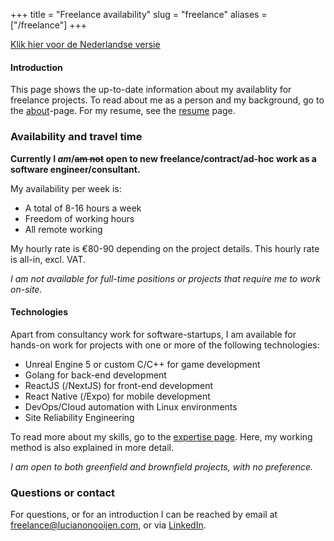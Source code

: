 +++
title = "Freelance availability"
slug = "freelance"
aliases = ["/freelance"]
+++

[Klik hier voor de Nederlandse versie](/freelance-nl)

#### Introduction

This page shows the up-to-date information about my availablity for freelance projects. To read about me as a person and my background, go to the [about](/about)-page. For my resume, see the [resume](/resume) page.

### Availability and travel time

**Currently I _am_/~~am not~~ open to new freelance/contract/ad-hoc work as a software engineer/consultant.**

My availability per week is:

- A total of 8-16 hours a week
- Freedom of working hours
- All remote working

My hourly rate is €80-90 depending on the project details. This hourly rate is all-in, excl. VAT.

_I am not available for full-time positions or projects that require me to work on-site._

<!--_My preference is for a project with an initial duration of at most 3 months, with extension in consultation_.-->

#### Technologies

Apart from consultancy work for software-startups, I am available for hands-on work for projects with one or more of the following technologies:

- Unreal Engine 5 or custom C/C++ for game development
- Golang for back-end development
- ReactJS (/NextJS) for front-end development
- React Native (/Expo) for mobile development
- DevOps/Cloud automation with Linux environments
- Site Reliability Engineering

To read more about my skills, go to the [expertise page](/expertise). Here, my working method is also explained in more detail.

<!--
#### Work and sector

I appreciate variety of work a lot. I have a slight preference to stay in the games industry with a preference for focus on online/multiplayer, though I am open to other positions that fit my interests too.

My interests are mainly:

- _Game developent_ of online games with a variety of tasks, with a focus on online/multiplayer functionality
- _Game engine programming_ for building or extending game engines, with a focus on networking
- Improving the _developer experience_ using _CI/CD_ to speed up development and operations
- The _inventing_ and _developing_ of internal tools to improve (development) processes
- _Software architecture_ and determining the direction in the technical field within companies or teams
- _IT automation_ within a company and _systems integration_ (creating links between different applications)
- Contributions to _open-source/free software projects_ of companies
- _Startups_ where software is the main focus
-->

_I am open to both greenfield and brownfield projects, with no preference._

### Questions or contact

For questions, or for an introduction I can be reached by email at [freelance@lucianonooijen.com](mailto:freelance@lucianonooijen.com), or via [LinkedIn](https://www.linkedin.com/in/lucianonooijen/).
